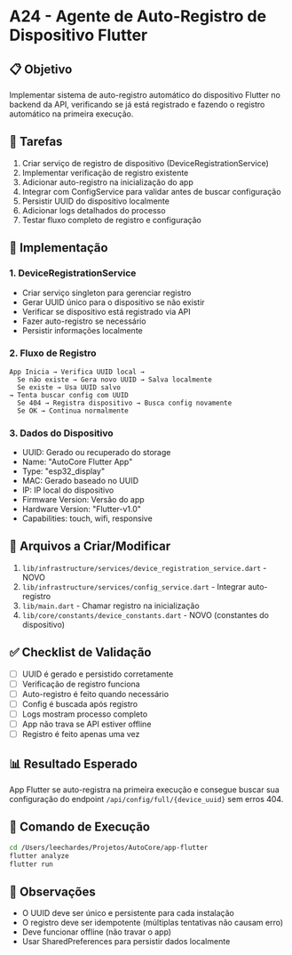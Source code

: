 # A24 - Agente de Auto-Registro de Dispositivo Flutter

## 📋 Objetivo
Implementar sistema de auto-registro automático do dispositivo Flutter no backend da API, verificando se já está registrado e fazendo o registro automático na primeira execução.

## 🎯 Tarefas
1. Criar serviço de registro de dispositivo (DeviceRegistrationService)
2. Implementar verificação de registro existente
3. Adicionar auto-registro na inicialização do app
4. Integrar com ConfigService para validar antes de buscar configuração
5. Persistir UUID do dispositivo localmente
6. Adicionar logs detalhados do processo
7. Testar fluxo completo de registro e configuração

## 🔧 Implementação

### 1. DeviceRegistrationService
- Criar serviço singleton para gerenciar registro
- Gerar UUID único para o dispositivo se não existir
- Verificar se dispositivo está registrado via API
- Fazer auto-registro se necessário
- Persistir informações localmente

### 2. Fluxo de Registro
```
App Inicia → Verifica UUID local → 
  Se não existe → Gera novo UUID → Salva localmente
  Se existe → Usa UUID salvo
→ Tenta buscar config com UUID
  Se 404 → Registra dispositivo → Busca config novamente
  Se OK → Continua normalmente
```

### 3. Dados do Dispositivo
- UUID: Gerado ou recuperado do storage
- Name: "AutoCore Flutter App"
- Type: "esp32_display"
- MAC: Gerado baseado no UUID
- IP: IP local do dispositivo
- Firmware Version: Versão do app
- Hardware Version: "Flutter-v1.0"
- Capabilities: touch, wifi, responsive

## 📁 Arquivos a Criar/Modificar
1. `lib/infrastructure/services/device_registration_service.dart` - NOVO
2. `lib/infrastructure/services/config_service.dart` - Integrar auto-registro
3. `lib/main.dart` - Chamar registro na inicialização
4. `lib/core/constants/device_constants.dart` - NOVO (constantes do dispositivo)

## ✅ Checklist de Validação
- [ ] UUID é gerado e persistido corretamente
- [ ] Verificação de registro funciona
- [ ] Auto-registro é feito quando necessário
- [ ] Config é buscada após registro
- [ ] Logs mostram processo completo
- [ ] App não trava se API estiver offline
- [ ] Registro é feito apenas uma vez

## 📊 Resultado Esperado
App Flutter se auto-registra na primeira execução e consegue buscar sua configuração do endpoint `/api/config/full/{device_uuid}` sem erros 404.

## 🚀 Comando de Execução
```bash
cd /Users/leechardes/Projetos/AutoCore/app-flutter
flutter analyze
flutter run
```

## 📝 Observações
- O UUID deve ser único e persistente para cada instalação
- O registro deve ser idempotente (múltiplas tentativas não causam erro)
- Deve funcionar offline (não travar o app)
- Usar SharedPreferences para persistir dados localmente